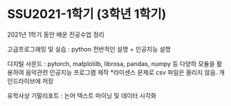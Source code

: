 # SSU2021-1학기 (3학년 1학기)

2021년 1학기 동안 배운 전공수업 정리

고급프로그래밍 및 실습 : python 전반적인 설명 + 인공지능 설명

디지털 사운드 : pytorch, matplotilb, librosa, pandas, numpy 등 다양하 모듈을 활용하여 음악관련 인공지능 프로그램 제작
*라이센스 문제로 csv 파일은 올리지 않음. 개인드라이브에 저장

유학사상 기말리포트 : 논어 텍스트 마이닝 및 데이터 시각화
